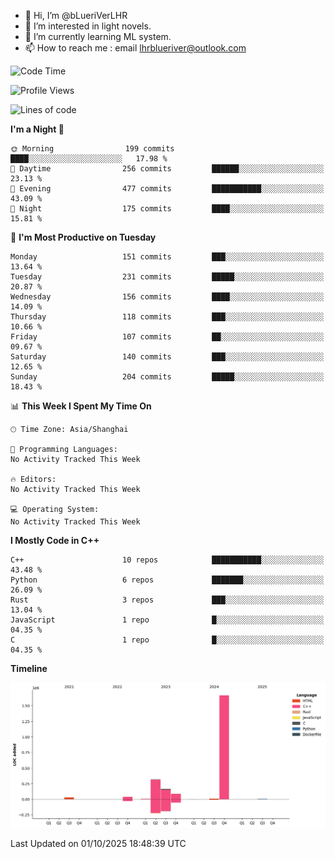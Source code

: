 - 👋 Hi, I’m @bLueriVerLHR
- 👀 I’m interested in light novels.
- 🌱 I’m currently learning ML system.
- 📫 How to reach me : email lhrblueriver@outlook.com

<!--START_SECTION:waka-->
![Code Time](http://img.shields.io/badge/Code%20Time-426%20hrs%206%20mins-blue)

![Profile Views](http://img.shields.io/badge/Profile%20Views-0-blue)

![Lines of code](https://img.shields.io/badge/From%20Hello%20World%20I%27ve%20Written-2.3%20million%20lines%20of%20code-blue)

**I'm a Night 🦉** 

```text
🌞 Morning                199 commits         ████░░░░░░░░░░░░░░░░░░░░░   17.98 % 
🌆 Daytime                256 commits         ██████░░░░░░░░░░░░░░░░░░░   23.13 % 
🌃 Evening                477 commits         ███████████░░░░░░░░░░░░░░   43.09 % 
🌙 Night                  175 commits         ████░░░░░░░░░░░░░░░░░░░░░   15.81 % 
```
📅 **I'm Most Productive on Tuesday** 

```text
Monday                   151 commits         ███░░░░░░░░░░░░░░░░░░░░░░   13.64 % 
Tuesday                  231 commits         █████░░░░░░░░░░░░░░░░░░░░   20.87 % 
Wednesday                156 commits         ████░░░░░░░░░░░░░░░░░░░░░   14.09 % 
Thursday                 118 commits         ███░░░░░░░░░░░░░░░░░░░░░░   10.66 % 
Friday                   107 commits         ██░░░░░░░░░░░░░░░░░░░░░░░   09.67 % 
Saturday                 140 commits         ███░░░░░░░░░░░░░░░░░░░░░░   12.65 % 
Sunday                   204 commits         █████░░░░░░░░░░░░░░░░░░░░   18.43 % 
```


📊 **This Week I Spent My Time On** 

```text
🕑︎ Time Zone: Asia/Shanghai

💬 Programming Languages: 
No Activity Tracked This Week

🔥 Editors: 
No Activity Tracked This Week

💻 Operating System: 
No Activity Tracked This Week
```

**I Mostly Code in C++** 

```text
C++                      10 repos            ███████████░░░░░░░░░░░░░░   43.48 % 
Python                   6 repos             ███████░░░░░░░░░░░░░░░░░░   26.09 % 
Rust                     3 repos             ███░░░░░░░░░░░░░░░░░░░░░░   13.04 % 
JavaScript               1 repo              █░░░░░░░░░░░░░░░░░░░░░░░░   04.35 % 
C                        1 repo              █░░░░░░░░░░░░░░░░░░░░░░░░   04.35 % 
```



**Timeline**

![Lines of Code chart](https://raw.githubusercontent.com/bLueriVerLHR/bLueriVerLHR/main/assets/bar_graph.png)


 Last Updated on 01/10/2025 18:48:39 UTC
<!--END_SECTION:waka-->
